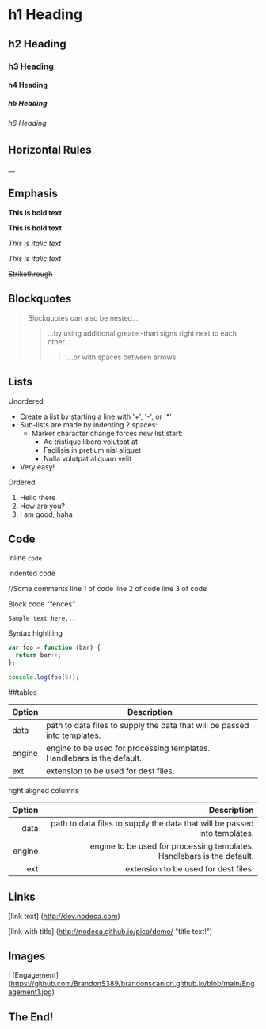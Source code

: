 # h1 Heading
## h2 Heading
### h3 Heading
#### h4 Heading
##### h5 Heading
###### h6 Heading


## Horizontal Rules

__


## Emphasis

**This is bold text**

__This is bold text__

*This is italic text*

_This is italic text_

~~Strikethrough~~


## Blockquotes


> Blockquotes can also be nested...
>> ...by using additional greater-than signs right next to each other...
> > > ...or with spaces between arrows.


## Lists

Unordered

+ Create a list by starting a line with '+', '-', or '*'
+ Sub-lists are made by indenting 2 spaces:
  - Marker character change forces new list start:
    * Ac tristique libero volutpat at
    + Facilisis in pretium nisl aliquet
    - Nulla volutpat aliquam velit
 + Very easy!

Ordered

1. Hello there
2. How are you?
3. I am good, haha

## Code

Inline `code`

Indented code

  //Some comments
  line 1 of code
  line 2 of code
  line 3 of code
  
  
Block code "fences"

```
Sample text here...
```

Syntax highliting

``` js
var foo = function (bar) {
  return bar++;
};
  
console.log(foo(5));
```

##tables

| Option | Description |
| ------ | ----------- |
| data   | path to data files to supply the data that will be passed into templates. |
| engine | engine to be used for processing templates. Handlebars is the default. |
| ext    | extension to be used for dest files. |

right aligned columns

| Option  | Description  |
| ------: | -----------: |
| data   | path to data files to supply the data that will be passed into templates. |
| engine | engine to be used for processing templates. Handlebars is the default. |
| ext    | extension to be used for dest files. |


## Links

[link text] (http://dev.nodeca.com)

[link with title] (http://nodeca.github.io/pica/demo/ "title text!")

## Images

! [Engagement] (https://github.com/BrandonS389/brandonscanlon.github.io/blob/main/Engagement1.jpg)

## The End!

